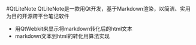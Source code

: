 #QtLiteNote
QtLiteNote是一款用Qt开发，基于Markdown渲染，以简洁、实用为目的开源跨平台笔记软件

* 用QtWebkit来显示将markdown转化后的html文本
* markdown文本到html的转化用算法实现
